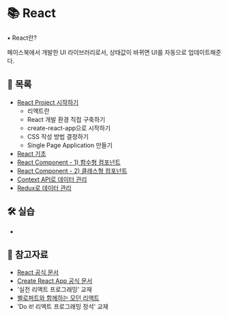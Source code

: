 # 📚 React

▪ React란?

페이스북에서 개발한 UI 라이브러리로서, 상태값이 바뀌면 UI를 자동으로 업데이트해준다.

## 📃 목록

- [React Project 시작하기](https://github.com/hyejinny97/TIL/blob/master/React/start.md)
  - 리액트란
  - React 개발 환경 직접 구축하기
  - create-react-app으로 시작하기
  - CSS 작성 방법 결정하기
  - Single Page Application 만들기
- [React 기초](https://github.com/hyejinny97/TIL/blob/master/React/base.md)
- [React Component - 1) 함수형 컴포넌트](https://github.com/hyejinny97/TIL/blob/master/React/function_component.md)
- [React Component - 2) 클래스형 컴포넌트](https://github.com/hyejinny97/TIL/blob/master/React/class_component.md)
- [Context API로 데이터 관리](https://github.com/hyejinny97/TIL/blob/master/React/context.md)
- [Redux로 데이터 관리](https://github.com/hyejinny97/TIL/blob/master/React/redux.md)

## 🛠 실습

- []()

## 🔎 참고자료

- [React 공식 문서](https://ko.reactjs.org/docs/getting-started.html)
- [Create React App 공식 문서](https://create-react-app.dev/docs/getting-started)
- '실전 리액트 프로그래밍' 교재
- [벨로퍼트와 함께하는 모던 리액트](https://react.vlpt.us/)
- 'Do it! 리액트 프로그래밍 정석' 교재

